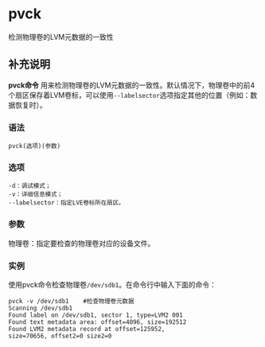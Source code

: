 pvck
===

检测物理卷的LVM元数据的一致性

## 补充说明

**pvck命令** 用来检测物理卷的LVM元数据的一致性。默认情况下，物理卷中的前4个扇区保存着LVM卷标，可以使用`--labelsector`选项指定其他的位置（例如：数据恢复时）。

### 语法  

```
pvck(选项)(参数)
```

### 选项  

```
-d：调试模式；
-v：详细信息模式；
--labelsector：指定LVE卷标所在扇区。
```

### 参数  

物理卷：指定要检查的物理卷对应的设备文件。

### 实例  

使用pvck命令检查物理卷`/dev/sdb1`。在命令行中输入下面的命令：

```
pvck -v /dev/sdb1    #检查物理卷元数据
Scanning /dev/sdb1  
Found label on /dev/sdb1, sector 1, type=LVM2 001  
Found text metadata area: offset=4096, size=192512 
Found LVM2 metadata record at offset=125952,  
size=70656, offset2=0 size2=0
```


<!-- Linux命令行搜索引擎：https://jaywcjlove.github.io/linux-command/ -->